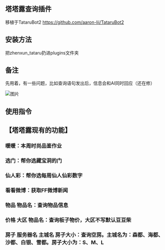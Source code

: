 
## 塔塔露查询插件
移植于TataruBot2
https://github.com/aaron-lii/TataruBot2


## 安装方法

把zhenxun_tataru扔进plugins文件夹

## 备注

先用着，有一些问题，比如查询语句发出后，信息会和AI同时回应（还在修）

![图片](https://user-images.githubusercontent.com/72508741/186458863-bc112a91-d4b7-4f4c-9a9a-91da42d50882.png)

## 使用指令

## 【塔塔露现有的功能】
### 暖暖：本周时尚品鉴作业 
### 选门：帮你选藏宝洞的门 
### 仙人彩：帮你选每周仙人仙彩数字 
### 看看微博：获取FF微博新闻 
### 物品 物品名：查询物品信息 
### 价格 大区 物品名：查询板子物价，大区不写默认豆豆柴 
### 房子 服务器名 主城名 房子大小：查询空房。主城名为：森都、海都、沙都、白银、雪都。房子大小为：S、M、L 
